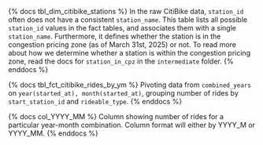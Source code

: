 {% docs tbl_dim_citibike_stations %}
In the raw CitiBike data, `station_id` often does not have a consistent `station_name`. This table lists all possible `station_id` values in the fact tables, and associates them with a single `station_name`. Furthermore, it defines whether the station is in the congestion pricing zone (as of March 31st, 2025) or not. To read more about how we determine whether a station is within the congestion pricing zone, read the docs for `station_in_cpz` in the `intermediate` folder. 
{% enddocs %}

{% docs tbl_fct_citibike_rides_by_ym %}
Pivoting data from `combined_years` on `year(started_at), month(started_at)`, grouping number of rides by `start_station_id` and `rideable_type`.
{% enddocs %}

{% docs col_YYYY_MM %}
Column showing number of rides for a particular year-month combination. Column format will either by YYYY_M or YYYY_MM.
{% enddocs %}